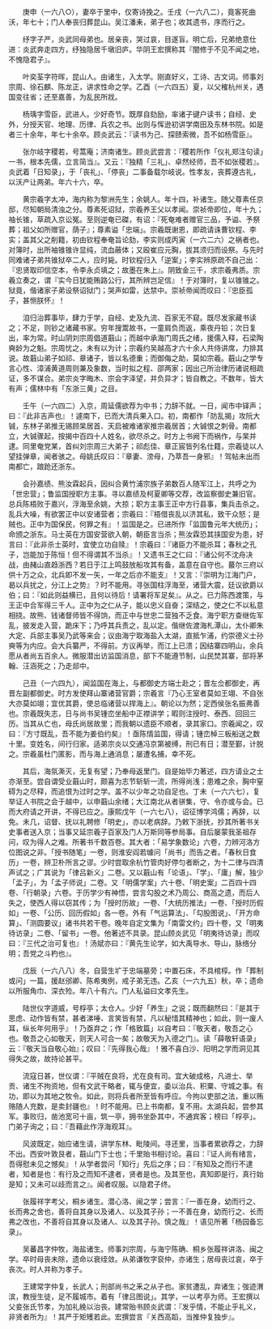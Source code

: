 <!-- { "loadSidebar": true } -->
　　庚申（一六八○），妻卒于里中，仅寄诗挽之。壬戌（一六八二），竟客死曲沃，年七十；门人奉丧归葬昆山。吴江潘耒，弟子也；收其遗书，序而行之。

　　纾字子严，炎武同母弟也。居亲丧，哭过哀，目遂盲。明亡后，兄弟绝意仕进：炎武奔走四方，纾独隐居千墩旧庐。华阴王宏撰称其『闇修于不见不闻之地，不愧隐君子』。

　　叶奕荃字符晖，昆山人。由诸生，入太学。刚直好义，工诗、古文词。师事刘宗周、徐石麒、陈龙正，讲求性命之学。乙酉（一六四五）夏，以父榷杭州关，遇国变往省；还至嘉善，为乱民所戕。

　　杨瑀字雪臣，武进人。少好奇节。既厚自劾励，率诸子键户读书；自经、史外，分授天官、地理、历律、兵农之书。出则与恽逊初讲学南田及东林书院。如是者三十余年，年七十余卒。顾炎武云：『读书为己、探赜索微，吾不如杨雪臣』。

　　张尔岐字稷若，号蒿庵；济南诸生。顾炎武尝言：『稷若所作「仪礼郑注句读」一书，根本先儒，立言简当』。又云：『独精「三礼」、卓然经师，吾不如张稷若』。炎武着「日知录」，于「丧礼」、「停丧」二事备载尔岐说。性孝友，丧葬遵古礼，以沃产让两弟。年六十六，卒。

　　黄宗羲字太冲，海内称为黎洲先生；余姚人。年十四，补诸生。随父尊素任京邸，尽知朝局清浊之分。尊素死诏狱，宗羲养王父以孝闻。崇祯帝即位，年十九；袖长锥，草疏入京讼冤。至则逆奄已磔，有诏：『死奄难者赠官三品，予谥、予祭葬；祖父如所赠官，荫子』；尊素谥「忠端」。宗羲既谢恩，即疏请诛曹钦程、李实；盖其父之削籍，初由钦程奉奄旨论劾，李实则成丙寅（一六二六）之祸者也。对簿时，出所袖锥锥许显纯，流血蔽体；又殴崔应元胸，拔其须归而设祭。与先时同难诸子弟共锥狱卒二人，应时毙。时钦程归入「逆案」；李实辨原疏不自己出：『忠贤取印信空本，令李永贞填之；故墨在朱上』。阴致金三千，求宗羲弗质。宗羲立奏之，谓『实今日犹能贿路公行，其所辨岂足信』！于对簿时，复以锥锥之。狱竟，偕诸家子弟设祭诏狱门；哭声如雷，达禁中。崇祯帝闻而叹曰：『忠臣孤子，甚恻朕怀』！

　　洎归治葬事毕，肆力于学，自经、史及九流、百家无不窥。既尽发家藏书读之；不足，则钞之诸藏书家。穷年搜鬻故书，一童肩负而返，乘夜丹铅；次日复出，率为常。时山阴刘宗周倡道蕺山；而越中承海门周氏之绪，援儒入释，石梁陶奭龄为之魁。宗周忧之，未有以为计；宗羲约吴越高才六十余人共侍讲席，力排其说。故蕺山弟子如祁、章诸子，皆以名德重；而御侮之助，莫如宗羲。蕺山之学专言心性、漳浦黄道周则兼及象数，当时拟之程、邵两家；因出己所治律历诸说相疏证，多不谋合。弟宗炎字晦木、宗会字泽望，并负异才；皆自教之。不数年，皆大有声；儒林中有「东浙三黄」之目。

　　壬午（一六四二）入京，周延儒欲荐为中书；力辞不就。一日，闻市中铎声；曰：『此非吉声也』！遽南下，已而大清兵果入口。初，南都作「防乱揭」攻阮大铖，东林子弟推无锡顾杲居首、天启被难诸家推宗羲居首；大铖恨之刺骨。南都立，大铖骤起，按揭中百四十人姓名，欲尽杀之。时方上书阙下而祸作，与杲并逮。同里奄党某，首纠刘宗周三大弟子；祁彪佳、章正宸皆列名仕籍，宗羲徒以人望挂弹章，闻者骇之。母姚氏叹曰：『章妻、滂母，乃萃吾一身邪』！驾帖未出而南都亡，踉跄还浙东。

　　会孙嘉绩、熊汝霖起兵，因纠合黄竹浦宗族子弟数百人随军江上，共呼之为「世忠营」；鲁监国授职方主事。寻以嘉绩及柯夏卿等交荐，改监察御史兼旧官。总兵陈梧败于嘉兴，浮海至余姚，大掠；职方主事王正中方行县事，集兵击杀之。乱兵大噪，有欲罢正中以安诸营者；宗羲曰：『梧借丧乱以济其私，致干众怒；是贼也。正中为国保民，何罪之有』！监国是之。已进所作「监国鲁元年大统历」；命颁之浙东。马士英在方国安营欲入朝，朝臣言当杀；熊汝霖恐其挟国安为患，好言曰：『此非杀士英时，宜使立功自赎』！宗羲曰：『诸臣力不能杀耳；春秋之孔子，岂能加于陈恒！但不得谓其不当杀』！又遗书王之仁曰：『诸公何不沈舟决战，由赭山直趋浙西？若日于江上鸣鼓放船攻其有备，盖意在自守也。蕞尔三府以供十万之众，北兵即不发一矢，一年之后亦不能支』！又言：『崇明为江海门户，曷以兵扰之，分江上之势』？时不能用。寻张国柱浮海至，诸营大震，廷议欲爵以伯；曰：『如此则益横已，且何以待后！请署将军足矣』。从之。已力陈西渡策，与王正中合军得三千人。正中为之仁从子，能以忠义自奋；深结之，使之仁不以私意相挠。故熊、钱诸督师皆不得饷，而正中与世忠二营独不乏食。海宁职方查继佐军乱，披发走入营，跪床下；乃呼其兵责之，乱以定。偕继佐渡海札潭山，太仆卿朱大定、兵部主事吴乃武等来会；议由海宁取海盐入太湖，直抵乍浦，约崇德义士孙奭等为内应。会大兵纂严，不得前。方议再举，而江上已溃；因结寨四明山，余兵愿从者尚五百余人。微服潜出访监国消息，部下不能遵节制，山民焚其寨，部将茅翰、汪涵死之；乃走郯中。

　　己丑（一六四九），闻监国在海上，与都御史方端士赴之；晋左佥都御史，再晋左副都御史。时方发使拜山寨诸营官爵；宗羲言『乃心王室者莫如王翊、不自张大亦莫如翊；宜优其爵，使总临诸营以捍海上』。朝论以为然；定西侯张名振弗善也。宗羲既失志，日与尚书吴锺峦坐船中正襟讲学；暇则注授时、泰西、回回三历。当其从亡也，母氏尚居故里；而我朝以遗臣不顺者，录其家口。宗羲闻之，叹曰：『方寸既乱，吾不能为姜伯约矣』！亟陈情监国，得请；锺峦棹三板船送之数十里。变姓名，间行归家。适弟宗炎以交通冯京第被缚，刑已有日；潜至鄞，计脱之。宗羲虽杜门匿影，而与海上通消息；屡遭名捕，幸不死。

　　其后，海氛澌灭，无复有望；乃奉母返里门。自是始毕力著述，四方请业之士亦渐至。尝自谓受业蕺山时，颇喜为志节斩斩一流，所得尚浅；患难之余，胸中窒碍为之尽释，而追恨为过时之学。盖不以少年之功自足也。丁未（一六六七），复举证人书院之会于越中，以申蕺山余绪；大江南北从者骈集，守、令亦或与会。已而大府请之开讲，不得已应之。康熙戊午（一六七八），诏征博学鸿儒；再辞，以免。未几，诏督、抚以礼聘修「明史」，亦以老病辞。乃敕下浙抚，抄其所著书关史事者送入京；当事又延宗羲子百家及门人万斯同等参局事。自后屡蒙我圣祖存问，叹为得人之难。所著书千数百卷。其大者：「易学象数论」六卷，力辨河洛方位图说之非。「授书随笔」一卷，则淮安阎若璩问「尚书」而告之者。「春秋日食历」一卷，辨卫朴所言之谬。少时尝取余杭竹管肉好停匀者断之，为十二律与四清声试之；广其说为「律吕新义」二卷。又以蕺山有「论语」、「学」、「庸」解，独少「孟子」，为「孟子师说」二卷。又「明儒学案」六十卷、「明史案」二百四十四卷、「行朝录」六卷。于历学少有神悟，尝言勾股之术乃周公、商高之遗，而后人失之，使西人得以窃其传；为「授时历故」一卷、「大统历推法」一卷、「授时历假如」一卷、「公历、回历假如」各一卷。外有「气运算法」、「勾股图说」、「开方命算」、「测圆要议」诸书共若干卷。晚年自定文集为「南雷文约」四十卷，又「明夷待访录」二卷、「留书」一卷。他著述不具录。昆山顾炎武见「明夷待访录」而叹曰：『三代之治可复也』！汤斌亦曰：『黄先生论学，如大禹导水、导山，脉络分明；吾党之斗杓也』。

　　戊辰（一六八八）冬，自营生圹于忠端墓旁；中置石床，不具棺椁。作「葬制或问」一篇，援赵邠卿、陈希夷例，戒子弟无违。乙亥（一六九五）秋，卒；遗命以所服角巾、深衣殓。年八十有六。门人私谥曰文孝先生。

　　陆世仪字道威，号桴亭；太仓人。少好「养生」之说；既而翻然曰：『是其于思虑、动作皆有禁，甚者涕唾、言笑皆有禁，凡以秘惜其精神也；如此，则一废人耳，纵长年何用乎』！乃亟弃之；作「格致篇」以自考曰：『敬天者，敬吾之心也。敬吾之心如敬天，则天人可合一矣；故敬天为入德之门』。读「薛敬轩语录」云：『敬天当自敬心始』；叹曰：『先得我心哉』！雅不喜白沙、阳明之学而洞见其得失之故，故持论甚平。

　　流寇日甚，世仪谓：『平贼在良将，尤在良有司。宜大破成格，凡进士、举贡、诸生不拘资地，但有文武干略者，辄与便宜，委以治兵、积粟、守城之事。有功，即以为其地之牧令。如此，则将兵者所至皆有呼应。今拘以吏部之法，重以贿赂随人充数，是卖封疆也』！时不能用。已上书南都，复不用。太湖兵起，尝参其军。事败归，凿池宽可十亩，筑一亭，拥书坐卧其中，不通宾客；榜曰「桴亭」。门弟子询之；曰：『吾藉此作浮海观耳』。

　　风波既定，始应诸生请，讲学东林、毗陵间。寻还里，当事者累欲荐之，力辞不出。西安叶敦艮者，蕺山门下士也；千里贻书相讨论。喜曰：『证人尚有绪言，吾得慰未见之憾矣』！从学者尝问「知行」先后之序；曰：『有知及之而行不逮者，知者是也：有行及之而知不逮者，贤者是也。及其至也，真知即是行，真行始是知；又未可以歧而言之』。闻者叹服。以隐君子终。

　　张履祥字考父，桐乡诸生。潜心洛、闽之学；尝言：『一善在身，幼而行之、长而弗之舍也，善将自其身以及诸人、以及其子孙；一不善在身，幼而行之、长而弗之改也，不善将自其身以及诸人、以及其子孙。慎之哉』！语见所著「杨园备忘录」。

　　吴蕃昌字仲牧，海盐诸生。师事刘宗周，与海宁陈确、桐乡张履祥讲洛、闽之学。卒时母丧未除，遗命以衰绖敛。从弟谦牧字裒仲，亦诸生；居母丧过哀，卒于丧次。时人并称为孝子。

　　王建常字仲复，长武人；刑部尚书之釆之从子也。家贫遭乱，弃诸生；弢迹渭滨，教授生徒，足不履城市。着有「律吕图说」。其学，一以考亭为师。王宏撰以父妾张氏节孝，为加礼絻以治丧。建常贻书顾炎武谓：『发乎情，不能止乎礼义，非贤者所为』！其严于矩矱若此。宏撰尝言『关西高蹈，当推仲复独步』。

